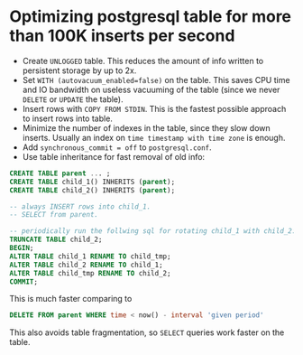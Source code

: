 # Optimizing postgresql table for more than 100K inserts per second

* Create `UNLOGGED` table. This reduces the amount of info written to persistent storage by up to 2x.
* Set `WITH (autovacuum_enabled=false)` on the table. This saves CPU time and IO bandwidth
  on useless vacuuming of the table (since we never `DELETE` or `UPDATE` the table).
* Insert rows with `COPY FROM STDIN`. This is the fastest possible approach to insert rows into table.
* Minimize the number of indexes in the table, since they slow down inserts. Usually an index
  on `time timestamp with time zone` is enough.
* Add `synchronous_commit = off` to `postgresql.conf`.
* Use table inheritance for fast removal of old info:
```sql
CREATE TABLE parent ... ;
CREATE TABLE child_1() INHERITS (parent);
CREATE TABLE child_2() INHERITS (parent);

-- always INSERT rows into child_1.
-- SELECT from parent.

-- periodically run the follwing sql for rotating child_1 with child_2:
TRUNCATE TABLE child_2;
BEGIN;
ALTER TABLE child_1 RENAME TO child_tmp;
ALTER TABLE child_2 RENAME TO child_1;
ALTER TABLE child_tmp RENAME TO child_2;
COMMIT;
```
This is much faster comparing to
```sql
DELETE FROM parent WHERE time < now() - interval 'given period'
```
This also avoids table fragmentation, so `SELECT` queries work faster on the table.